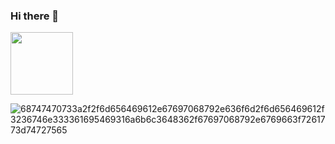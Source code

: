 ### Hi there 👋


<a href="https://user-images.githubusercontent.com/20521233/162415803-5b3be960-fa1c-4289-9096-ad619c7fd31d.gif" target="blank"><img align="center" src="URL_TO_YOUR_IMAGE" height="100" /></a>

![68747470733a2f2f6d656469612e67697068792e636f6d2f6d656469612f3236746e333361695469316a6b6c3648362f67697068792e6769663f7261773d74727565](https://user-images.githubusercontent.com/20521233/162415803-5b3be960-fa1c-4289-9096-ad619c7fd31d.gif)

<!--
**Kiril-Pavlov/Kiril-Pavlov** is a ✨ _special_ ✨ repository because its `README.md` (this file) appears on your GitHub profile.

Here are some ideas to get you started:

- 🔭 I’m currently working on ...
- 🌱 I’m currently learning ...
- 👯 I’m looking to collaborate on ...
- 🤔 I’m looking for help with ...
- 💬 Ask me about ...
- 📫 How to reach me: ...
- 😄 Pronouns: ...
- ⚡ Fun fact: ...
-->
